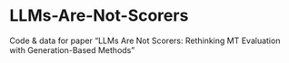 # LLMs-Are-Not-Scorers
Code &amp; data for paper “LLMs Are Not Scorers: Rethinking MT Evaluation with Generation-Based Methods”
